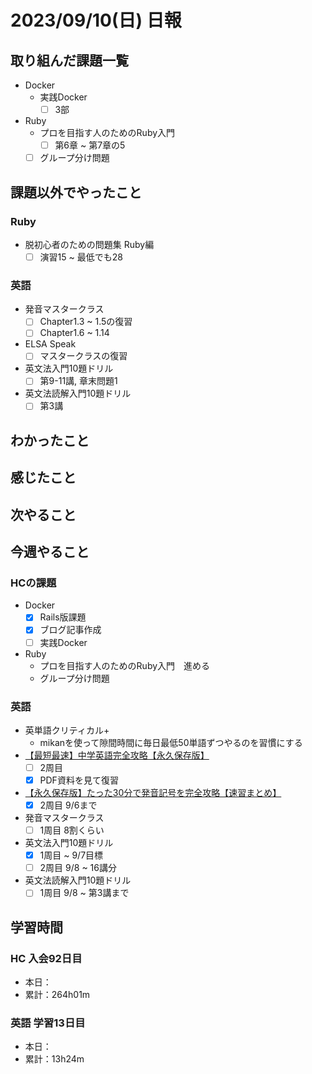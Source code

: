# 2023/09/10(日) 日報

## 取り組んだ課題一覧

- Docker
  - 実践Docker
    - [ ] 3部

- Ruby
  - プロを目指す人のためのRuby入門
    - [ ] 第6章 ~ 第7章の5
  - [ ] グループ分け問題

## 課題以外でやったこと

### Ruby

- 脱初心者のための問題集 Ruby編
  - [ ] 演習15 ~ 最低でも28

### 英語

- 発音マスタークラス
  - [ ] Chapter1.3 ~ 1.5の復習
  - [ ] Chapter1.6 ~ 1.14
- ELSA Speak
  - [ ] マスタークラスの復習
- 英文法入門10題ドリル
  - [ ] 第9-11講, 章末問題1
- 英文法読解入門10題ドリル
  - [ ] 第3講

## わかったこと

## 感じたこと

## 次やること

## 今週やること

### HCの課題

- Docker
  - [x] Rails版課題
  - [x] ブログ記事作成
  - [ ] 実践Docker

- Ruby
  - プロを目指す人のためのRuby入門　進める
  - グループ分け問題

### 英語

- 英単語クリティカル+
  - mikanを使って隙間時間に毎日最低50単語ずつやるのを習慣にする
- [【最短最速】中学英語完全攻略【永久保存版】](https://youtu.be/-d-CgIl1ce4?si=zrok9COv967OIJQ7)
  - [ ] 2周目
  - [x] PDF資料を見て復習
- [【永久保存版】たった30分で発音記号を完全攻略【速習まとめ】](https://www.youtube.com/watch?v=Qe3EmiFWgGM&ab_channel=Atsueigo)
  - [x] 2周目 9/6まで
- 発音マスタークラス
  - [ ] 1周目 8割くらい
- 英文法入門10題ドリル
  - [x] 1周目 ~ 9/7目標
  - [ ] 2周目 9/8 ~ 16講分
- 英文法読解入門10題ドリル
  - [ ] 1周目 9/8 ~ 第3講まで

## 学習時間

### HC 入会92日目

- 本日：
- 累計：264h01m

### 英語 学習13日目

- 本日：
- 累計：13h24m
